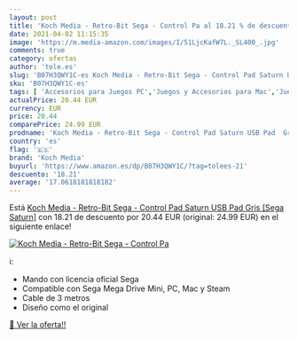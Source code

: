 ```yaml
---
layout: post
title: 'Koch Media - Retro-Bit Sega - Control Pa al 18.21 % de descuento'
date: 2021-04-02 11:15:35
image: 'https://m.media-amazon.com/images/I/51LjcKafW7L._SL400_.jpg'
comments: true
category: ofertas
author: 'tole.es'
slug: 'B07H3QWY1C-es Koch Media - Retro-Bit Sega - Control Pad Saturn USB Pad...'
sku: 'B07H3QWY1C-es'
tags: [ 'Accesorios para Juegos PC','Juegos y Accesorios para Mac','Juegos y Accesorios para PC','Mandos para PC','Videojuegos','koch media','sega', ]
actualPrice: 20.44 EUR
currency: EUR
price: 20.44
comparePrice: 24.99 EUR
prodname: 'Koch Media - Retro-Bit Sega - Control Pad Saturn USB Pad  Gris [Sega Saturn]'
country: 'es'
flag: '🇪🇸'
brand: 'Koch Media'
buyurl: 'https://www.amazon.es/dp/B07H3QWY1C/?tag=tolees-21'
descuento: '18.21'
average: '17.0618181818182'
---
```


Está [Koch Media - Retro-Bit Sega - Control Pad Saturn USB Pad  Gris [Sega Saturn]](https://www.amazon.es/dp/B07H3QWY1C/?tag=tolees-21) con 18.21 de descuento por 20.44 EUR (original: 24.99 EUR) en el siguiente enlace!

[![Koch Media - Retro-Bit Sega - Control Pa](https://m.media-amazon.com/images/I/51LjcKafW7L._SL400_.jpg)](https://www.amazon.es/dp/B07H3QWY1C/?tag=tolees-21)

ℹ️:

- Mando con licencia oficial Sega
- Compatible con Sega Mega Drive Mini, PC, Mac y Steam
- Cable de 3 metros
- Diseño como el original

[🛒 Ver la oferta!!](https://www.amazon.es/dp/B07H3QWY1C/?tag=tolees-21)

